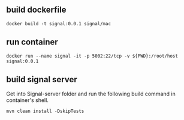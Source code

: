 ## build dockerfile
`docker build -t signal:0.0.1 signal/mac`
## run container
`docker run --name signal -it -p 5002:22/tcp -v ${PWD}:/root/host signal:0.0.1`
## build signal server

Get into Signal-server folder and run the following build command in container's shell.

`mvn clean install -DskipTests`